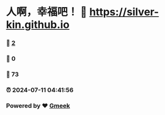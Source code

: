 # 人啊，幸福吧！ :link: https://silver-kin.github.io 
### :page_facing_up: [2](https://silver-kin.github.io/tag.html) 
### :speech_balloon: 0 
### :hibiscus: 73 
### :alarm_clock: 2024-07-11 04:41:56 
### Powered by :heart: [Gmeek](https://github.com/Meekdai/Gmeek)
